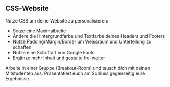## CSS-Website

Nutze CSS um deine Website zu personalisieren:

- Setze eine Maximalbreite
- Ändere die Hintergrundfarbe und Textfarbe deines Headers und Footers
- Nutze Padding/Margin/Border um Weissraum und Unterteilung zu schaffen
- Nutze eine Schriftart von Google Fonts
- Ergänze mehr Inhalt und gestalte frei weiter

Arbeite in einer Gruppe (Breakout-Room) und tausch dich mit deinen Mitstudenten aus.
Präsentatiert euch am Schluss gegenseitig eure Ergebnisse.
